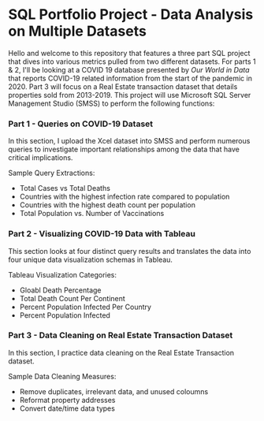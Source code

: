 # SQL Portfolio Project - Data Analysis on Multiple Datasets 

Hello and welcome to this repository that features a three part SQL project that dives into various metrics pulled from two different datasets. 
For parts 1 & 2, I'll be looking at a COVID 19 database presented by *Our World in Data* that reports COVID-19 related information from the start of the 
pandemic in 2020. Part 3 will focus on a Real Estate transaction dataset that details properties sold from 2013-2019. This project will use 
Microsoft SQL Server Management Studio (SMSS) to perform the following functions: 

### Part 1 - Queries on COVID-19 Dataset

In this section, I upload the Xcel dataset into SMSS and perform numerous queries to investigate important relationships among the data that have 
critical implications. 

Sample Query Extractions: 
  - Total Cases vs Total Deaths
  - Countries with the highest infection rate compared to population
  - Countries with the highest death count per population
  - Total Population vs. Number of Vaccinations 
  

### Part 2 - Visualizing COVID-19 Data with Tableau 

This section looks at four distinct query results and translates the data into four unique data visualization schemas in Tableau. 

Tableau Visualization Categories: 
  - Gloabl Death Percentage 
  - Total Death Count Per Continent 
  - Percent Population Infected Per Country 
  - Percent Population Infected 
  
### Part 3 - Data Cleaning on Real Estate Transaction Dataset

In this section, I practice data cleaning on the Real Estate Transaction dataset.

Sample Data Cleaning Measures: 
  - Remove duplicates, irrelevant data, and unused coloumns
  - Reformat property addresses 
  - Convert date/time data types 
